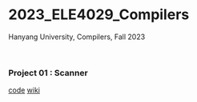 # 2023_ELE4029_Compilers
Hanyang University, Compilers, Fall 2023

<br>

### Project 01 : Scanner
[code]()
[wiki](https://github.com/najiyeon/2023_ELE4029_Compilers/wiki/Compilers-Project-%231-Report)
